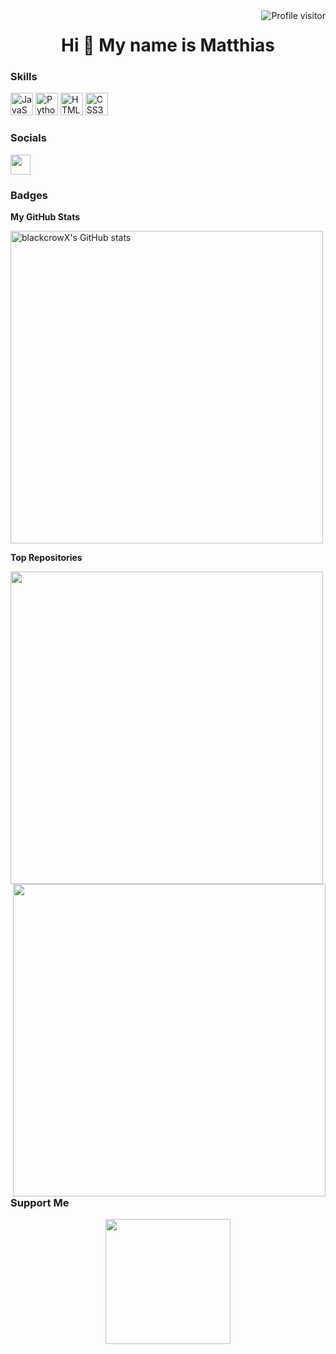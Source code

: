 <a href="https://komarev.com/ghpvc/?username=blackcrowX">
  <img align="right" src="https://komarev.com/ghpvc/?username=blackcrowX&label=Visitors&color=0e75b6&style=flat" alt="Profile visitor" />
</a>

<h1 align="center">Hi 👋 My name is Matthias</h1>

### Skills


<p align="left">
<a href="https://developer.mozilla.org/en-US/docs/Web/JavaScript" target="_blank" rel="noreferrer"><img src="https://raw.githubusercontent.com/danielcranney/readme-generator/main/public/icons/skills/javascript-colored.svg" width="36" height="36" alt="JavaScript" /></a>
<a href="https://www.python.org/" target="_blank" rel="noreferrer"><img src="https://raw.githubusercontent.com/danielcranney/readme-generator/main/public/icons/skills/python-colored.svg" width="36" height="36" alt="Python" /></a>
<a href="https://developer.mozilla.org/en-US/docs/Glossary/HTML5" target="_blank" rel="noreferrer"><img src="https://raw.githubusercontent.com/danielcranney/readme-generator/main/public/icons/skills/html5-colored.svg" width="36" height="36" alt="HTML5" /></a>
<a href="https://www.w3.org/TR/CSS/#css" target="_blank" rel="noreferrer"><img src="https://raw.githubusercontent.com/danielcranney/readme-generator/main/public/icons/skills/css3-colored.svg" width="36" height="36" alt="CSS3" /></a>
</p>


### Socials

<p align="left"> <a href="https://www.github.com/blackcrowX" target="_blank" rel="noreferrer"><img src="https://raw.githubusercontent.com/danielcranney/readme-generator/main/public/icons/socials/github.svg" width="32" height="32" /></a></p>

### Badges

<b>My GitHub Stats</b>

<a href="http://www.github.com/blackcrowX"><img width="500px" src="https://github-readme-stats.vercel.app/api?username=blackcrowX&show_icons=true&hide=&count_private=true&title_color=0891b2&text_color=ffffff&icon_color=0891b2&bg_color=000000&hide_border=true&show_icons=true" alt="blackcrowX's GitHub stats" /></a>

<b>Top Repositories</b>

<a href="https://github.com/blackcrowX/Data_Analysis_Portfolio" align="left"><img align="left" width="500px" src="https://github-readme-stats.vercel.app/api/pin/?username=blackcrowX&repo=Data_Analysis_Portfolio&title_color=0891b2&text_color=ffffff&icon_color=0891b2&bg_color=000000&hide_border=true&locale=en" /></a>
<br />
<a href="https://github.com/blackcrowX/Data_Analysis_Projects" align="right"><img align="right" width="500px" src="https://github-readme-stats.vercel.app/api/pin/?username=blackcrowX&repo=Data_Analysis_Projects&title_color=0891b2&text_color=ffffff&icon_color=0891b2&bg_color=000000&hide_border=true&locale=en" /></a><br /><br /><br /><br /><br /><br /><br />

### Support Me

<p align="center">
<a href="https://www.buymeacoffee.com/blackcrowX"><img src="https://cdn.buymeacoffee.com/buttons/v2/default-yellow.png" width="200" /></a>
</p>
